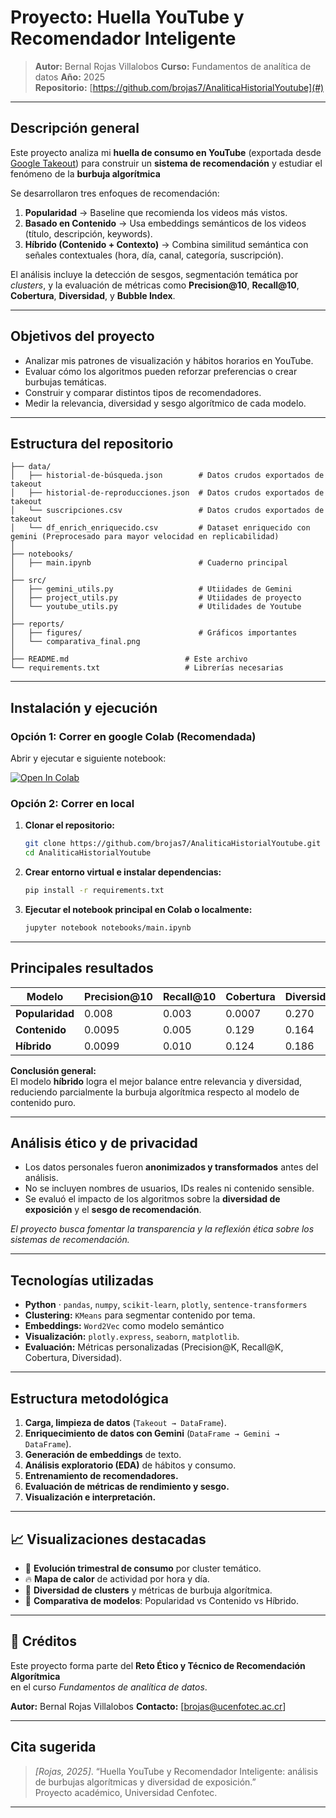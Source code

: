 # Proyecto: Huella YouTube y Recomendador Inteligente

> **Autor:** Bernal Rojas Villalobos
> **Curso:** Fundamentos de analítica de datos
> **Año:** 2025  
> **Repositorio:** [https://github.com/brojas7/AnaliticaHistorialYoutube](#)

---

## Descripción general

Este proyecto analiza mi **huella de consumo en YouTube** (exportada desde [Google Takeout](https://takeout.google.com/)) para construir un **sistema de recomendación** y estudiar el fenómeno de la **burbuja algorítmica**

Se desarrollaron tres enfoques de recomendación:
1. **Popularidad** → Baseline que recomienda los videos más vistos.
2. **Basado en Contenido** → Usa embeddings semánticos de los videos (título, descripción, keywords).
3. **Híbrido (Contenido + Contexto)** → Combina similitud semántica con señales contextuales (hora, día, canal, categoría, suscripción).

El análisis incluye la detección de sesgos, segmentación temática por *clusters*, y la evaluación de métricas como **Precision@10**, **Recall@10**, **Cobertura**, **Diversidad**, y **Bubble Index**.

---

## Objetivos del proyecto

- Analizar mis patrones de visualización y hábitos horarios en YouTube.  
- Evaluar cómo los algoritmos pueden reforzar preferencias o crear burbujas temáticas.  
- Construir y comparar distintos tipos de recomendadores.  
- Medir la relevancia, diversidad y sesgo algorítmico de cada modelo.

---

## Estructura del repositorio

```
├── data/
│   ├── historial-de-búsqueda.json        # Datos crudos exportados de takeout 
│   ├── historial-de-reproducciones.json  # Datos crudos exportados de takeout
│   └── suscripciones.csv                 # Datos crudos exportados de takeout
│   └── df_enrich_enriquecido.csv         # Dataset enriquecido con gemini (Preprocesado para mayor velocidad en replicabilidad)
│
├── notebooks/
│   ├── main.ipynb                        # Cuaderno principal
│
├── src/
│   ├── gemini_utils.py                   # Utiidades de Gemini
│   ├── project_utils.py                  # Utiidades de proyecto
│   └── youtube_utils.py                  # Utilidades de Youtube
│
├── reports/
│   ├── figures/                          # Gráficos importantes
│   └── comparativa_final.png
│
├── README.md                          # Este archivo
└── requirements.txt                   # Librerías necesarias
```

---

## Instalación y ejecución

### Opción 1: Correr en google Colab (Recomendada)
Abrir y ejecutar e siguiente notebook:

[![Open In Colab](https://colab.research.google.com/assets/colab-badge.svg)](https://colab.research.google.com/github/brojas7/AnaliticaHistorialYoutube/blob/main/notebooks/main.ipynb)

### Opción 2: Correr en local
1. **Clonar el repositorio:**
   ```bash
   git clone https://github.com/brojas7/AnaliticaHistorialYoutube.git
   cd AnaliticaHistorialYoutube
   ```

2. **Crear entorno virtual e instalar dependencias:**
   ```bash
   pip install -r requirements.txt
   ```

3. **Ejecutar el notebook principal en Colab o localmente:**
   ```bash
   jupyter notebook notebooks/main.ipynb
   ```

---


## Principales resultados

| Modelo | Precision@10 | Recall@10 | Cobertura | Diversidad | BubbleIndex |
|---------|---------------|-----------|------------|-------------|-------------|
| **Popularidad** | 0.008 | 0.003 | 0.0007 | 0.270 | 0.105 |
| **Contenido** | 0.0095 | 0.005 | 0.129 | 0.164 | 0.871 |
| **Híbrido** | 0.0099 | 0.010 | 0.124 | 0.186 | 0.817 |

**Conclusión general:**  
El modelo **híbrido** logra el mejor balance entre relevancia y diversidad, reduciendo parcialmente la burbuja algorítmica respecto al modelo de contenido puro.

---

## Análisis ético y de privacidad

- Los datos personales fueron **anonimizados y transformados** antes del análisis.  
- No se incluyen nombres de usuarios, IDs reales ni contenido sensible.  
- Se evaluó el impacto de los algoritmos sobre la **diversidad de exposición** y el **sesgo de recomendación**.

 *El proyecto busca fomentar la transparencia y la reflexión ética sobre los sistemas de recomendación.*

---

## Tecnologías utilizadas

- **Python** · `pandas`, `numpy`, `scikit-learn`, `plotly`, `sentence-transformers`  
- **Clustering:** `KMeans` para segmentar contenido por tema.  
- **Embeddings:** `Word2Vec` como modelo semántico 
- **Visualización:** `plotly.express`, `seaborn`, `matplotlib`.  
- **Evaluación:** Métricas personalizadas (Precision@K, Recall@K, Cobertura, Diversidad).

---

## Estructura metodológica

1. **Carga, limpieza de datos** (`Takeout → DataFrame`).  
1. **Enriquecimiento de datos con Gemini** (`DataFrame → Gemini → DataFrame`).  
3. **Generación de embeddings** de texto.  
3. **Análisis exploratorio (EDA)** de hábitos y consumo.  
4. **Entrenamiento de recomendadores.**  
5. **Evaluación de métricas de rendimiento y sesgo.**  
6. **Visualización e interpretación.**


---

## 📈 Visualizaciones destacadas

- 📅 **Evolución trimestral de consumo** por cluster temático.  
- 🔥 **Mapa de calor** de actividad por hora y día.  
- 🧩 **Diversidad de clusters** y métricas de burbuja algorítmica.  
- 🎯 **Comparativa de modelos**: Popularidad vs Contenido vs Híbrido.


---

## 📜 Créditos

Este proyecto forma parte del **Reto Ético y Técnico de Recomendación Algorítmica**  
en el curso *Fundamentos de analítica de datos*.  

**Autor:** Bernal Rojas Villalobos
**Contacto:** [brojas@ucenfotec.ac.cr]  

---

## Cita sugerida

> *[Rojas, 2025]*. “Huella YouTube y Recomendador Inteligente: análisis de burbujas algorítmicas y diversidad de exposición.”  
> Proyecto académico, Universidad Cenfotec.

---

